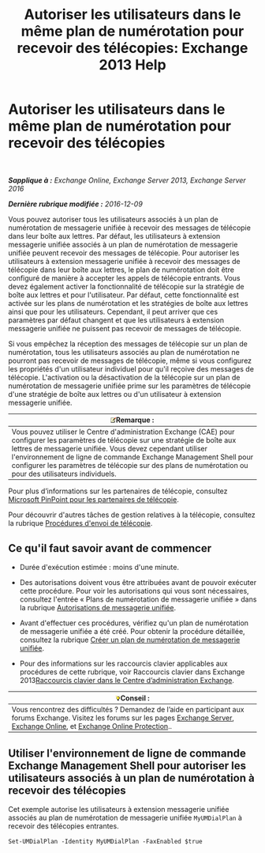 ﻿---
title: 'Autoriser les utilisateurs dans le même plan de numérotation pour recevoir des télécopies: Exchange 2013 Help'
TOCTitle: Autoriser les utilisateurs dans le même plan de numérotation pour recevoir des télécopies
ms:assetid: cb245028-0b86-4171-879e-934dd35fa626
ms:mtpsurl: https://technet.microsoft.com/fr-fr/library/Bb124557(v=EXCHG.150)
ms:contentKeyID: 52057182
ms.date: 05/23/2018
mtps_version: v=EXCHG.150
ms.translationtype: MT
---

# Autoriser les utilisateurs dans le même plan de numérotation pour recevoir des télécopies

 

_**Sapplique à :** Exchange Online, Exchange Server 2013, Exchange Server 2016_

_**Dernière rubrique modifiée :** 2016-12-09_

Vous pouvez autoriser tous les utilisateurs associés à un plan de numérotation de messagerie unifiée à recevoir des messages de télécopie dans leur boîte aux lettres. Par défaut, les utilisateurs à extension messagerie unifiée associés à un plan de numérotation de messagerie unifiée peuvent recevoir des messages de télécopie. Pour autoriser les utilisateurs à extension messagerie unifiée à recevoir des messages de télécopie dans leur boîte aux lettres, le plan de numérotation doit être configuré de manière à accepter les appels de télécopie entrants. Vous devez également activer la fonctionnalité de télécopie sur la stratégie de boîte aux lettres et pour l'utilisateur. Par défaut, cette fonctionnalité est activée sur les plans de numérotation et les stratégies de boîte aux lettres ainsi que pour les utilisateurs. Cependant, il peut arriver que ces paramètres par défaut changent et que les utilisateurs à extension messagerie unifiée ne puissent pas recevoir de messages de télécopie.

Si vous empêchez la réception des messages de télécopie sur un plan de numérotation, tous les utilisateurs associés au plan de numérotation ne pourront pas recevoir de messages de télécopie, même si vous configurez les propriétés d'un utilisateur individuel pour qu'il reçoive des messages de télécopie. L'activation ou la désactivation de la télécopie sur un plan de numérotation de messagerie unifiée prime sur les paramètres de télécopie d'une stratégie de boîte aux lettres ou d'un utilisateur à extension messagerie unifiée.

<table>
<thead>
<tr class="header">
<th><img src="images/JJ159664.note(EXCHG.150).gif" title="Remarque" alt="Remarque" />Remarque :</th>
</tr>
</thead>
<tbody>
<tr class="odd">
<td>Vous pouvez utiliser le Centre d'administration Exchange (CAE) pour configurer les paramètres de télécopie sur une stratégie de boîte aux lettres de messagerie unifiée. Vous devez cependant utiliser l'environnement de ligne de commande Exchange Management Shell pour configurer les paramètres de télécopie sur des plans de numérotation ou pour des utilisateurs individuels.</td>
</tr>
</tbody>
</table>


Pour plus d’informations sur les partenaires de télécopie, consultez [Microsoft PinPoint pour les partenaires de télécopie](https://go.microsoft.com/fwlink/?linkid=190238).

Pour découvrir d'autres tâches de gestion relatives à la télécopie, consultez la rubrique [Procédures d'envoi de télécopie](faxing-procedures-exchange-2013-help.md).

## Ce qu'il faut savoir avant de commencer

  - Durée d'exécution estimée : moins d'une minute.

  - Des autorisations doivent vous être attribuées avant de pouvoir exécuter cette procédure. Pour voir les autorisations qui vous sont nécessaires, consultez l'entrée « Plans de numérotation de messagerie unifiée » dans la rubrique [Autorisations de messagerie unifiée](unified-messaging-permissions-exchange-2013-help.md).

  - Avant d'effectuer ces procédures, vérifiez qu'un plan de numérotation de messagerie unifiée a été créé. Pour obtenir la procédure détaillée, consultez la rubrique [Créer un plan de numérotation de messagerie unifiée](create-a-um-dial-plan-exchange-2013-help.md).

  - Pour des informations sur les raccourcis clavier applicables aux procédures de cette rubrique, voir Raccourcis clavier dans Exchange 2013[Raccourcis clavier dans le Centre d’administration Exchange](keyboard-shortcuts-in-the-exchange-admin-center-exchange-online-protection-help.md).

<table>
<thead>
<tr class="header">
<th><img src="images/Bb125224.tip(EXCHG.150).gif" title="Conseil" alt="Conseil" />Conseil :</th>
</tr>
</thead>
<tbody>
<tr class="odd">
<td>Vous rencontrez des difficultés ? Demandez de l’aide en participant aux forums Exchange. Visitez les forums sur les pages <a href="https://go.microsoft.com/fwlink/p/?linkid=60612">Exchange Server</a>, <a href="https://go.microsoft.com/fwlink/p/?linkid=267542">Exchange Online</a>, et <a href="https://go.microsoft.com/fwlink/p/?linkid=285351">Exchange Online Protection</a>..</td>
</tr>
</tbody>
</table>


## Utiliser l'environnement de ligne de commande Exchange Management Shell pour autoriser les utilisateurs associés à un plan de numérotation à recevoir des télécopies

Cet exemple autorise les utilisateurs à extension messagerie unifiée associés au plan de numérotation de messagerie unifiée `MyUMDialPlan` à recevoir des télécopies entrantes.

    Set-UMDialPlan -Identity MyUMDialPlan -FaxEnabled $true

